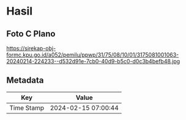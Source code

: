 # Hasil

## Foto C Plano

https://sirekap-obj-formc.kpu.go.id/a052/pemilu/ppwp/31/75/08/10/01/3175081001063-20240214-224233--d532d91e-7cb0-40d9-b5c0-d0c3b4befb48.jpg


## Metadata

| Key        | Value               |
| ---------- | ------------------- |
| Time Stamp | 2024-02-15 07:00:44 |



